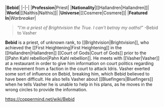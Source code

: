 |**Bebid**|
|-|-|
|**Profession**|Priest|
|**Nationality**|[[Hallandren\|Hallandren]]|
|**World**|[[Nalthis\|Nalthis]]|
|**Universe**|[[Cosmere\|Cosmere]]|
|**Featured In**|*Warbreaker*|

>“*I'm a priest of Brightvision the True. I can't betray my oaths!*”
\-Bebid to Vasher


**Bebid** is a priest, of unknown rank, to [[Brightvision\|Brightvision]], who achieved the [[First Heightening\|First Heightening]] in the [[Hallandren\|Hallandren]] [[Court of Gods\|Court of Gods]] prior to the [[Pahn Kahl rebellion\|Pahn Kahl rebellion]].
He meets with [[Vasher\|Vasher]] at a restaurant in order to give him information on court politics regarding the movement from a faction in the court to attack Idris. Vasher exerted some sort of influence on Bebid, breaking him, which Bebid believed to have been difficult. He also tells Vasher about [[Bluefingers\|Bluefingers]] when he tells Vasher he is unable to help in his plans, as he moves in the wrong circles to provide the information.



https://coppermind.net/wiki/Bebid